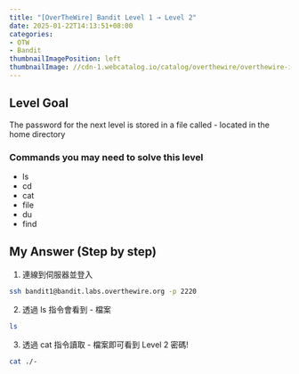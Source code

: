 ```yaml
---
title: "[OverTheWire] Bandit Level 1 → Level 2"
date: 2025-01-22T14:13:51+08:00
categories:
- OTW
- Bandit
thumbnailImagePosition: left
thumbnailImage: //cdn-1.webcatalog.io/catalog/overthewire/overthewire-icon-filled-256.png?v=1714775373043
---
```


<!--more-->

## Level Goal

The password for the next level is stored in a file called - located in the home directory

### Commands you may need to solve this level

- ls
- cd
- cat
- file
- du
- find

## My Answer (Step by step)

1. 連線到伺服器並登入

```bash
ssh bandit1@bandit.labs.overthewire.org -p 2220
```

2. 透過 ls 指令會看到 - 檔案

```bash
ls
```

3. 透過 cat 指令讀取 - 檔案即可看到 Level 2 密碼!

```bash
cat ./-
```